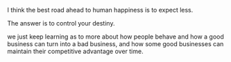 I think the best road ahead to human happiness is to expect less.

The answer is to control your destiny.

we just keep learning as to more about how people behave and how a good business can turn into a bad business, and how some good businesses can maintain their competitive advantage over time.
